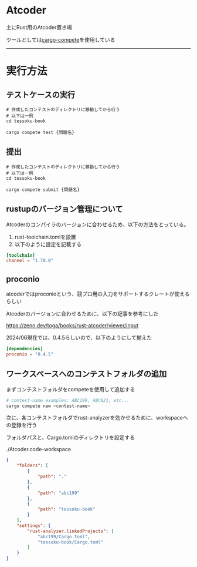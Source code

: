# Atcoder

主にRust用のAtcoder置き場

ツールとしては[cargo-compete](https://github.com/qryxip/cargo-compete/tree/master)を使用している

---

# 実行方法

## テストケースの実行


```shell
# 作成したコンテストのディレクトリに移動してから行う
# 以下は一例
cd tessoku-book

cargo compete test {問題名}
```

## 提出

```shell
# 作成したコンテストのディレクトリに移動してから行う
# 以下は一例
cd tessoku-book

cargo compete submit {問題名}
```


## rustupのバージョン管理について

Atcoderのコンパイラのバージョンに合わせるため、以下の方法をとっている。

1. rust-toolchain.tomlを設置
2. 以下のように設定を記載する

```toml
[toolchain]
channel = "1.70.0"
```

## proconio

atcoderではproconioという、競プロ用の入力をサポートするクレートが使えるらしい

Atcoderのバージョンに合わせるために、以下の記事を参考にした

https://zenn.dev/toga/books/rust-atcoder/viewer/input

2024/06現在では、0.4.5らしいので、以下のようにして揃えた

```toml
[dependencies]
proconio = "0.4.5"
```

## ワークスペースへのコンテストフォルダの追加

まずコンテストフォルダをcompeteを使用して追加する

```sh
# comtest-name examples: ABC199, ABC621, etc...
cargo compete new <contest-name>
```

次に、各コンテストフォルダでrust-analyzerを効かせるために、workspaceへの登録を行う

フォルダパスと、Cargo.tomlのディレクトリを設定する

./Atcoder.code-workspace

```json
{
	"folders": [
		{
			"path": "."
		},
		{
			"path": "abc199"
		},
		{
			"path": "tessoku-book"
		}
	],
	"settings": {
		"rust-analyzer.linkedProjects": [
			"abc199/Cargo.toml",
			"tessoku-book/Cargo.toml"
		]
	}
}
```
